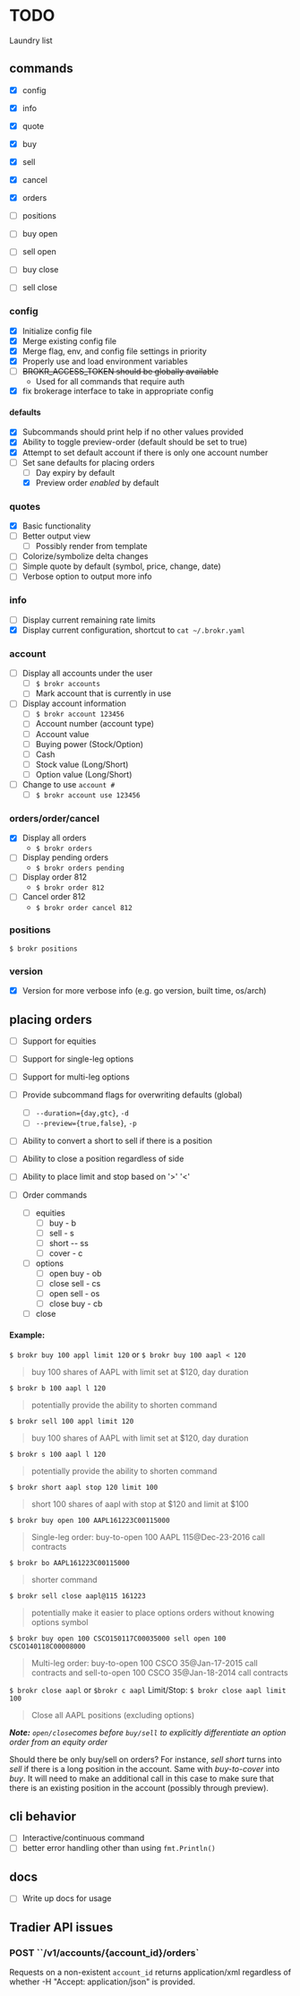 # TODO
Laundry list

## commands
- [x] config
- [x] info
- [x] quote
- [x] buy
- [x] sell
- [x] cancel
- [x] orders
- [ ] positions
- [ ] buy open
- [ ] sell open
- [ ] buy close
- [ ] sell close


### config
- [x] Initialize config file
- [x] Merge existing config file
- [x] Merge flag, env, and config file settings in priority
- [x] Properly use and load environment variables
- [ ] ~~BROKR_ACCESS_TOKEN should be globally available~~
    - Used for all commands that require auth
- [x] fix brokerage interface to take in appropriate config

#### defaults
- [x] Subcommands should print help if no other values provided
- [x] Ability to toggle preview-order (default should be set to true)
- [x] Attempt to set default account if there is only one account number
- [ ] Set sane defaults for placing orders
  - [ ] Day expiry by default
  - [x] Preview order *enabled* by default

### quotes
- [x] Basic functionality
- [ ] Better output view
  - [ ] Possibly render from template
- [ ] Colorize/symbolize delta changes
- [ ] Simple quote by default (symbol, price, change, date)
- [ ] Verbose option to output more info

### info
- [ ] Display current remaining rate limits
- [x] Display current configuration, shortcut to `cat ~/.brokr.yaml`

### account
- [ ] Display all accounts under the user
  - [ ] `$ brokr accounts`
  - [ ] Mark account that is currently in use
- [ ] Display account information
  - [ ] `$ brokr account 123456`
  - [ ] Account number (account type)
  - [ ] Account value
  - [ ] Buying power (Stock/Option)
  - [ ] Cash
  - [ ] Stock value (Long/Short)
  - [ ] Option value (Long/Short)
- [ ] Change to use `account #`
  - [ ] `$ brokr account use 123456`

### orders/order/cancel
- [x] Display all orders
  - `$ brokr orders`
- [ ] Display pending orders
  - `$ brokr orders pending`
- [ ] Display order 812
  - `$ brokr order 812`
- [ ] Cancel order 812
  - `$ brokr order cancel 812`

### positions
`$ brokr positions`

### version
- [x] Version for more verbose info (e.g. go version, built time, os/arch)

## placing orders
- [ ] Support for equities
- [ ] Support for single-leg options
- [ ] Support for multi-leg options
- [ ] Provide subcommand flags for overwriting defaults (global)
  - [ ] `--duration={day,gtc}`, `-d`
  - [ ] `--preview={true,false}`, `-p`
- [ ] Ability to convert a short to sell if there is a position
- [ ] Ability to close a position regardless of side
- [ ] Ability to place limit and stop based on '>' '<'

- [ ] Order commands
  - [ ] equities
    - [ ] buy - b
    - [ ] sell - s
    - [ ] short -- ss
    - [ ] cover - c
  - [ ] options
    - [ ] open buy - ob
    - [ ] close sell - cs
    - [ ] open sell - os
    - [ ] close buy - cb
  - [ ] close

#### Example:

`$ brokr buy 100 appl limit 120` or `$ brokr buy 100 aapl < 120`
> buy 100 shares of AAPL with limit set at $120, day duration

`$ brokr b 100 aapl l 120`
> potentially provide the ability to shorten command

`$ brokr sell 100 appl limit 120`
> buy 100 shares of AAPL with limit set at $120, day duration

`$ brokr s 100 aapl l 120`
> potentially provide the ability to shorten command

`$ brokr short aapl stop 120 limit 100`
> short 100 shares of aapl with stop at $120 and limit at $100

`$ brokr buy open 100 AAPL161223C00115000`
> Single-leg order: buy-to-open 100 AAPL 115@Dec-23-2016 call contracts

`$ brokr bo AAPL161223C00115000`
> shorter command

`$ brokr sell close aapl@115 161223`
> potentially make it easier to place options orders without knowing options symbol

`$ brokr buy open 100 CSCO150117C00035000 sell open 100 CSCO140118C00008000`
> Multi-leg order: buy-to-open 100 CSCO 35@Jan-17-2015 call contracts and sell-to-open 100 CSCO 35@Jan-18-2014 call contracts

`$ brokr close aapl` or `$brokr c aapl` Limit/Stop: `$ brokr close aapl limit 100`
> Close all AAPL positions (excluding options)


***Note:*** *`open/close`comes before `buy/sell` to explicitly differentiate an option order from an equity order*

Should there be only buy/sell on orders? For instance, *sell short* turns into *sell* if there is a long position in the account. Same with *buy-to-cover* into *buy*. It will need to make an additional call in this case to make sure that there is an existing position in the account (possibly through preview).

## cli behavior
- [ ] Interactive/continuous command
- [ ] better error handling other than using `fmt.Println()`

## docs
- [ ] Write up docs for usage

## Tradier API issues

### POST ``/v1/accounts/{account_id}/orders`
Requests on a non-existent `account_id` returns application/xml regardless of whether -H "Accept: application/json" is provided.
